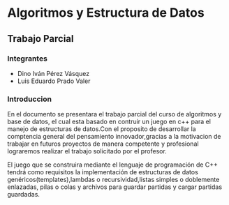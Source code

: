 Algoritmos y Estructura de Datos
===================================

Trabajo Parcial
--------------------

### Integrantes

* Dino Iván Pérez Vásquez
* Luis Eduardo Prado Valer

### Introduccion

En el documento se presentara el trabajo parcial del curso de algoritmos y base de datos, el cual esta basado en contruir un juego en c++  para el manejo de estructuras de datos.Con el proposito de desarrollar la comptencia general del pensamiento innovador,gracias a la motivacion de trabajar en futuros proyectos de manera competente y profesional lograremos realizar el trabajo solicitado por el profesor.

El juego que se construira mediante el lenguaje de programación de C++ tendrá como requisitos la implementación de estructuras de datos genéricos(templates),lambdas o recursividad,listas simples o doblemente enlazadas, pilas o colas y archivos para guardar partidas y cargar partidas guardadas.
